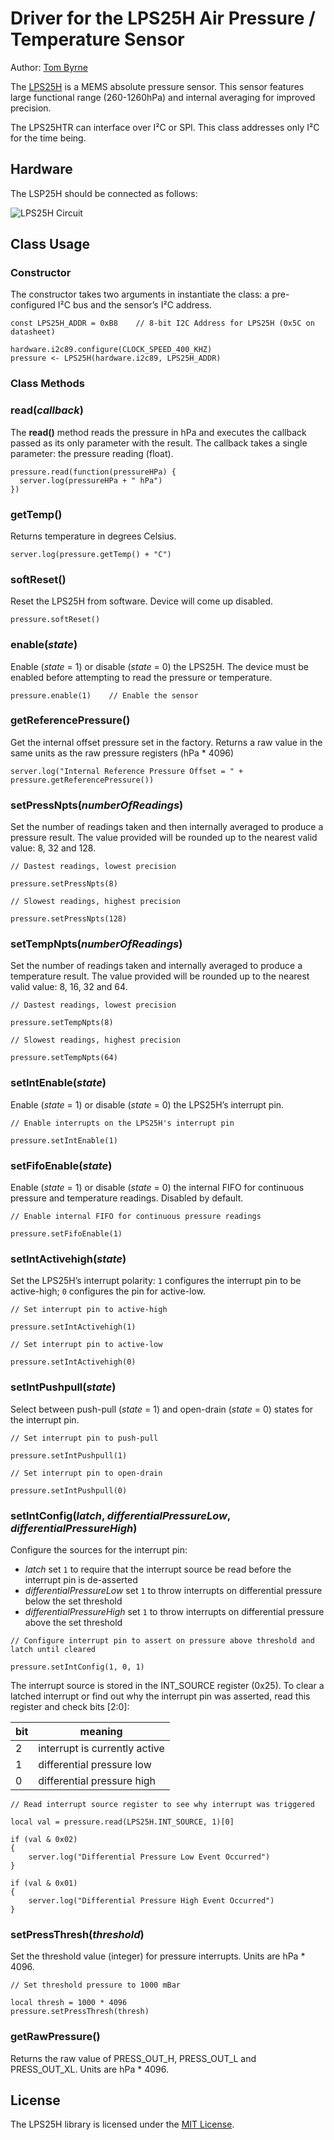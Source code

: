# Driver for the LPS25H Air Pressure / Temperature Sensor

Author: [Tom Byrne](https://github.com/ersatzavian/)

The [LPS25H](http://www.st.com/web/en/resource/technical/document/datasheet/DM00066332.pdf) is a MEMS absolute pressure sensor. This sensor features large functional range (260-1260hPa) and internal averaging for improved precision.

The LPS25HTR can interface over I&sup2;C or SPI. This class addresses only I&sup2;C for the time being.

## Hardware

The LSP25H should be connected as follows:

![LPS25H Circuit](./circuit.png)

## Class Usage

### Constructor

The constructor takes two arguments in instantiate the class: a pre-configured I&sup2;C bus and the sensor’s I&sup2;C address.

```squirrel
const LPS25H_ADDR = 0xB8    // 8-bit I2C Address for LPS25H (0x5C on datasheet)

hardware.i2c89.configure(CLOCK_SPEED_400_KHZ)
pressure <- LPS25H(hardware.i2c89, LPS25H_ADDR)

```

### Class Methods

### read(*callback*)

The **read()** method reads the pressure in hPa and executes the callback passed as its only parameter with the result. The callback takes a single parameter: the pressure reading (float).

```squirrel
pressure.read(function(pressureHPa) {
  server.log(pressureHPa + " hPa")
})
```

### getTemp()

Returns temperature in degrees Celsius.

```squirrel
server.log(pressure.getTemp() + "C")
```

### softReset()

Reset the LPS25H from software. Device will come up disabled.

```squirrel
pressure.softReset()
```

### enable(*state*)

Enable (*state* = 1) or disable (*state* = 0) the LPS25H. The device must be enabled before attempting to read the pressure or temperature.

```squirrel
pressure.enable(1)    // Enable the sensor
```

### getReferencePressure()

Get the internal offset pressure set in the factory. Returns a raw value in the same units as the raw pressure registers (hPa * 4096)

```squirrel
server.log("Internal Reference Pressure Offset = " + pressure.getReferencePressure())
```

### setPressNpts(*numberOfReadings*)

Set the number of readings taken and then internally averaged to produce a pressure result. The value provided will be rounded up to the nearest valid value: 8, 32 and 128.

```squirrel
// Dastest readings, lowest precision

pressure.setPressNpts(8)

// Slowest readings, highest precision

pressure.setPressNpts(128)
```

### setTempNpts(*numberOfReadings*)

Set the number of readings taken and internally averaged to produce a temperature result. The value provided will be rounded up to the nearest valid value: 8, 16, 32 and 64.

```squirrel
// Dastest readings, lowest precision

pressure.setTempNpts(8)

// Slowest readings, highest precision

pressure.setTempNpts(64)
```

### setIntEnable(*state*)

Enable (*state* = 1) or disable (*state* = 0) the LPS25H’s interrupt pin.

```squirrel
// Enable interrupts on the LPS25H's interrupt pin

pressure.setIntEnable(1)
```

### setFifoEnable(*state*)

Enable (*state* = 1) or disable (*state* = 0) the internal FIFO for continuous pressure and temperature readings. Disabled by default.

```squirrel
// Enable internal FIFO for continuous pressure readings

pressure.setFifoEnable(1)
```

### setIntActivehigh(*state*)

Set the LPS25H’s interrupt polarity: `1` configures the interrupt pin to be active-high; `0` configures the pin for active-low.

```squirrel
// Set interrupt pin to active-high

pressure.setIntActivehigh(1)

// Set interrupt pin to active-low

pressure.setIntActivehigh(0)
```

### setIntPushpull(*state*)

Select between push-pull (*state* = 1) and open-drain (*state* = 0) states for the interrupt pin.

```squirrel
// Set interrupt pin to push-pull

pressure.setIntPushpull(1)

// Set interrupt pin to open-drain

pressure.setIntPushpull(0)
```

### setIntConfig(*latch*, *differentialPressureLow*, *differentialPressureHigh*)

Configure the sources for the interrupt pin:

- *latch* set `1` to require that the interrupt source be read before the interrupt pin is de-asserted
- *differentialPressureLow* set `1` to throw interrupts on differential pressure below the set threshold
- *differentialPressureHigh* set `1` to throw interrupts on differential pressure above the set threshold

```squirrel
// Configure interrupt pin to assert on pressure above threshold and latch until cleared

pressure.setIntConfig(1, 0, 1)
```
The interrupt source is stored in the INT_SOURCE register (0x25). To clear a latched interrupt or find out why the interrupt pin was asserted, read this register and check bits [2:0]:

| bit | meaning |
| --- | ------- |
| 2 | interrupt is currently active |
| 1 | differential pressure low |
| 0 | differential pressure high |

```squirrel
// Read interrupt source register to see why interrupt was triggered

local val = pressure.read(LPS25H.INT_SOURCE, 1)[0]

if (val & 0x02) 
{
	server.log("Differential Pressure Low Event Occurred")
}

if (val & 0x01) 
{
	server.log("Differential Pressure High Event Occurred")
}
```

### setPressThresh(*threshold*)

Set the threshold value (integer) for pressure interrupts. Units are hPa * 4096.

```squirrel
// Set threshold pressure to 1000 mBar

local thresh = 1000 * 4096
pressure.setPressThresh(thresh)
```

### getRawPressure()

Returns the raw value of PRESS_OUT_H, PRESS_OUT_L and PRESS_OUT_XL. Units are hPa * 4096.

## License

The LPS25H library is licensed under the [MIT License](./LICENSE).
